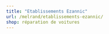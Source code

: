 ```yaml
---
title: "Etablissements Ezannic"
url: /melrand/etablissements-ezannic/
shop: réparation de voitures
---
```


